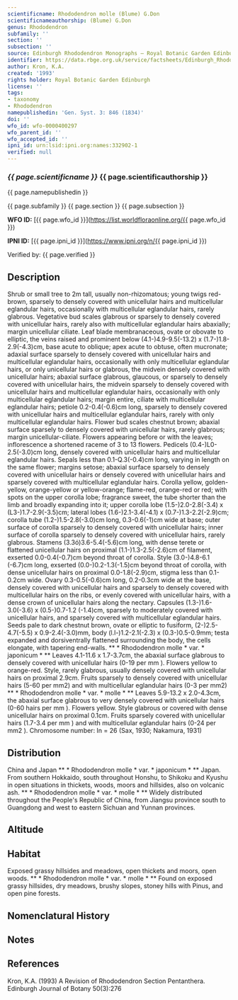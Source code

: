 ```yaml
---
scientificname: Rhododendron molle (Blume) G.Don
scientificnameauthorship: (Blume) G.Don
genus: Rhododendron
subfamily: ''
section: ''
subsection: ''
source: Edinburgh Rhododendron Monographs – Royal Botanic Garden Edinburgh
identifier: https://data.rbge.org.uk/service/factsheets/Edinburgh_Rhododendron_Monographs.xhtml
author: Kron, K.A.
created: '1993'
rights holder: Royal Botanic Garden Edinburgh
license: ''
tags:
- taxonomy
- Rhododendron
namepublishedin: 'Gen. Syst. 3: 846 (1834)'
doi: ''
wfo_id: wfo-0000400297
wfo_parent_id: ''
wfo_accepted_id: ''
ipni_id: urn:lsid:ipni.org:names:332902-1
verified: null
---
```

### _{{ page.scientificname }}_ {{ page.scientificauthorship }}
 {{ page.namepublishedin }}

{{ page.subfamily }} {{ page.section }} {{ page.subsection }}

**WFO ID:** [{{ page.wfo_id }}](https://list.worldfloraonline.org/{{ page.wfo_id }})

**IPNI ID:** [{{ page.ipni_id }}](https://www.ipni.org/n/{{ page.ipni_id }})

Verified by: {{ page.verified }}



## Description
Shrub or small tree to 2m tall, usually non-rhizomatous; young twigs red-brown, sparsely to densely covered with unicellular hairs and multicellular eglandular hairs, occasionally with multicellular eglandular hairs, rarely glabrous. Vegetative bud scales glabrous or sparsely to densely covered with unicellular hairs, rarely also with multicellular eglandular hairs abaxially; margin unicellular ciliate. Leaf blade membranaceous, ovate or obovate to elliptic, the veins raised and prominent below (4.1-)4.9-9.5(-13.2) x (1.7-)1.8-2.9(-4.3)cm, base acute to oblique; apex acute to obtuse, often mucronate; adaxial surface sparsely to densely covered with unicellular hairs and multicellular eglandular hairs, occasionally with only multicellular eglandular hairs, or only unicellular hairs or glabrous, the midvein densely covered with unicellular hairs; abaxial surface glabrous, glaucous, or sparsely to densely covered with unicellular hairs, the midvein sparsely to densely covered with unicellular hairs and multicellular eglandular hairs, occasionally with only multicellular eglandular hairs; margin entire, ciliate with multicellular eglandular hairs; petiole 0.2-0.4(-0.6)cm long, sparsely to densely covered with unicellular hairs and multicellular eglandular hairs, rarely with only multicellular eglandular hairs. Flower bud scales chestnut brown; abaxial surface sparsely to densely covered with unicellular hairs, rarely glabrous; margin unicellular-ciliate. Flowers appearing before or with the leaves; inflorescence a shortened raceme of 3 to 13 flowers. Pedicels (0.4-)L0-2.5(-3.0)cm long, densely covered with unicellular hairs and multicellular eglandular hairs. Sepals less than 0.1-Q.3(-0.4)cm long, varying in length on the same flower; margins setose; abaxial surface sparsely to densely covered with unicellular hairs or densely covered with unicellular hairs and sparsely covered with multicellular eglandular hairs. Corolla yellow, golden-yellow, orange-yellow or yellow-orange; flame-red, orange-red or red; with spots on the upper corolla lobe; fragrance sweet, the tube shorter than the limb and broadly expanding into it; upper corolla lobe (1.5-)2.0-2.8(-3.4) x (L3-)1.7-2.9(-3.5)cm; lateral lobes (1.6-)2.1-3.4(-4.1) x (0.7-)1.3-2.2(-2.9)cm; corolla tube (1.2-)1.5-2.8(-3.0)cm long, 0.3-0.6(-1)cm wide at base; outer surface of corolla sparsely to densely covered with unicellular hairs; inner surface of corolla sparsely to densely covered with unicellular hairs, rarely glabrous. Stamens (3.3ó)3.6-5.4(-5.6)cm long, with dense terete or flattened unicellular hairs on proximal (1.1-)1.3-2.5(-2.6)cm of filament, exserted 0.0-0.4(-0.7)cm beyond throat of corolla. Style (3.0-)4.8-6.1 (-6.7)cm long, exserted (0.0-)0.2-1.3(-1.5)cm beyond throat of corolla, with dense unicellular hairs on proximal 0.0-1.8(-2.9)cm, stigma less than 0.1-0.2cm wide. Ovary 0.3-0.5(-0.6)cm long, 0.2-0.3cm wide at the base, densely covered with unicellular hairs and sparsely to densely covered with multicellular hairs on the ribs, or evenly covered with unicellular hairs, with a dense crown of unicellular hairs along the nectary. Capsules (1.3-)1.6-3.0(-3.6) x (0.5-)0.7-1.2 (-1.4)cm, sparsely to moderately covered with unicellular hairs, and sparsely covered with multicellular eglandular hairs. Seeds pale to dark chestnut brown, ovate or elliptic to fusiform, (2-)2.5-4.7(-5.5) x 0.9-2.4(-3.0)mm, body (l.l-)1.2-2.1(-2.3) x (0.3-)0.5-0.9mm; testa expanded and dorsiventrally flattened surrounding the body, the cells elongate, with tapering end-walls. ** * Rhododendron molle * var. * japonicum * ** Leaves 4.1-11.6 x 1.7-3.7cm, the abaxial surface glabrous to densely covered with unicellular hairs (0-19 per mm ). Flowers yellow to orange-red. Style, rarely glabrous, usually densely covered with unicellular hairs on proximal 2.9cm. Fruits sparsely to densely covered with unicellular hairs (5-60 per mm2) and with multicellular eglandular hairs (0-3 per mm2) ** * Rhododendron molle * var. * molle * ** Leaves 5.9-13.2 x 2.0-4.3cm, the abaxial surface glabrous to very densely covered with unicellular hairs (0-60 hairs per mm ). Flowers yellow. Style glabrous or covered with dense unicellular hairs on proximal 0.1cm. Fruits sparsely covered with unicellular hairs (1.7-3.4 per mm ) and with multicellular eglandular hairs (0-24 per mm2 ). Chromosome number: In = 26 (Sax, 1930; Nakamura, 1931)

## Distribution
China and Japan ** * Rhododendron molle * var. * japonicum * ** Japan. From southern Hokkaido, south throughout Honshu, to Shikoku and Kyushu in open situations in thickets, woods, moors and hillsides, also on volcanic ash. ** * Rhododendron molle * var. * molle * ** Widely distributed throughout the People's Republic of China, from Jiangsu province south to Guangdong and west to eastern Sichuan and Yunnan provinces.

## Altitude


## Habitat
Exposed grassy hillsides and meadows, open thickets and moors, open woods. ** * Rhododendron molle * var. * molle * ** Found on exposed grassy hillsides, dry meadows, brushy slopes, stoney hills with Pinus, and open pine forests.

## Nomenclatural History

                       
## Notes


## References

Kron, K.A. (1993) A Revision of Rhododendron Section Pentanthera. Edinburgh Journal of Botany 50(3):276
